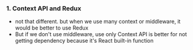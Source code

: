 ### 1. Context API and Redux 
- not that different. but when we use many context or middleware, it would be better to use Redux
- But if we don't use middleware, use only Context API is better for not getting dependency because it's React built-in function 

